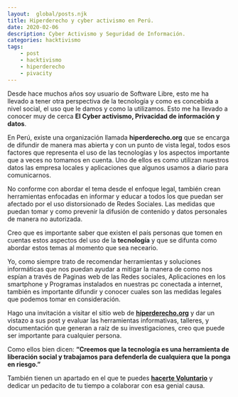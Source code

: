 ```yaml
---
layout:  global/posts.njk
title: Hiperderecho y cyber activismo en Perú.
date: 2020-02-06
description: Cyber Activismo y Seguridad de Información.
categories: hacktivismo
tags:
    - post
    - hacktivismo
    - hiperderecho
    - pivacity
---
```


Desde hace muchos años soy usuario de Software Libre, esto me ha llevado a tener otra perspectiva de la tecnología y como es concebida a nivel social, el uso que le damos y como la utilizamos. Esto me ha llevado a conocer muy de cerca **El Cyber activismo, Privacidad de información y datos**.

En Perú, existe una organización llamada **hiperderecho.org** que se encarga de difundir de manera mas abierta y con un punto de vista legal, todos esos factores que representa el uso de las tecnologías y los aspectos importante que a veces no tomamos en cuenta. Uno de ellos es como utilizan nuestros datos las empresa locales y aplicaciones que algunos usamos a diario para comunicarnos.

No conforme con abordar el tema desde el enfoque legal, también crean herramientas enfocadas en informar y educar a todos los que puedan ser afectado por el uso distorsionado de Redes Sociales. Las medidas que puedan tomar y como prevenir la difusión de contenido y datos personales de manera no autorizada.

Creo que es importante saber que existen el país personas que tomen en cuentas estos aspectos del uso de la **tecnología** y que se difunta como abordar estos temas al momento que sea neceario.

Yo, como siempre trato de recomendar herramientas y soluciones informáticas que nos puedan ayudar a mitigar la manera de como nos espían a través de Paginas web de las Redes sociales, Aplicaciones en los smartphone y Programas instalados en nuestras pc conectada a internet, también es importante difundir y conocer cuales son las medidas legales que podemos tomar en consideración.

Hago una invitación a visitar el sitio web de **[hiperderecho.org](https://hiperderecho.org/)** y dar un vistazo a sus post y evaluar las herramientas informativas, talleres, y documentación que  generan a raíz de su investigaciones, creo que puede ser importante para cualquier persona.

Como ellos bien dicen: **“Creemos que la tecnología es una herramienta de liberación social y trabajamos para defenderla de cualquiera que la ponga en riesgo.”**

También tienen un apartado en el que te puedes **[hacerte Voluntario](https://hiperderecho.org/participa/)** y dedicar un pedacito de tu tiempo a colaborar con esa genial causa.
